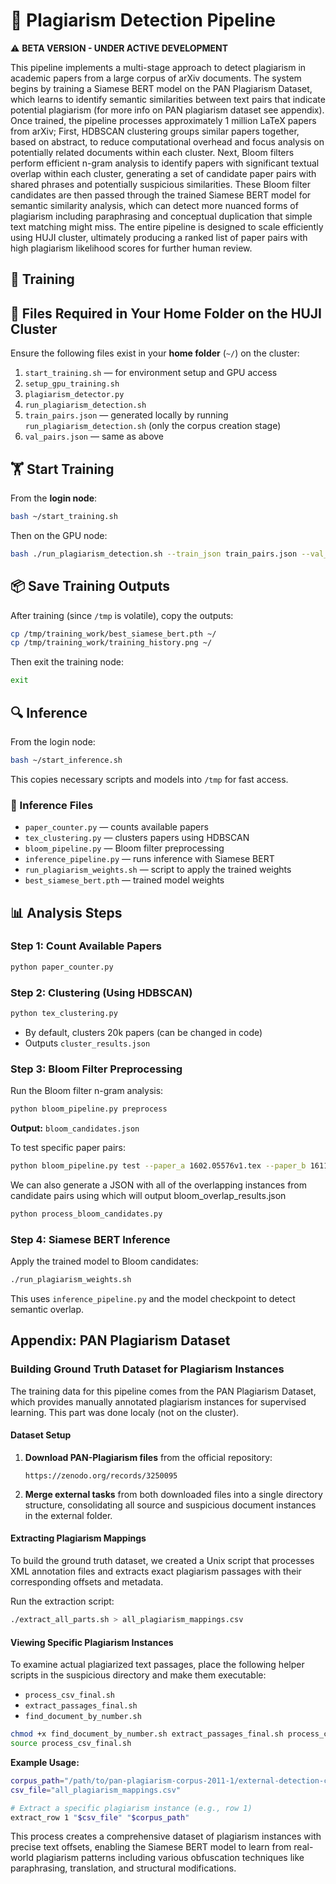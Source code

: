 # 🧠 Plagiarism Detection Pipeline

⚠️ **BETA VERSION - UNDER ACTIVE DEVELOPMENT**  

This pipeline implements a multi-stage approach to detect plagiarism in academic papers from a large corpus of arXiv documents. The system begins by training a Siamese BERT model on the PAN Plagiarism Dataset, which learns to identify semantic similarities between text pairs that indicate potential plagiarism (for more info on PAN plagiarism dataset see appendix). Once trained, the pipeline processes approximately 1 million LaTeX papers from arXiv; First, HDBSCAN clustering groups similar papers together, based on abstract, to reduce computational overhead and focus analysis on potentially related documents within each cluster. Next, Bloom filters perform efficient n-gram analysis to identify papers with significant textual overlap within each cluster, generating a set of candidate paper pairs with shared phrases and potentially suspicious similarities. These Bloom filter candidates are then passed through the trained Siamese BERT model for semantic similarity analysis, which can detect more nuanced forms of plagiarism including paraphrasing and conceptual duplication that simple text matching might miss. The entire pipeline is designed to scale efficiently using HUJI cluster, ultimately producing a ranked list of paper pairs with high plagiarism likelihood scores for further human review.

## 🚀 Training

## 📁 Files Required in Your Home Folder on the HUJI Cluster

Ensure the following files exist in your **home folder** (`~/`) on the cluster:

1. `start_training.sh` — for environment setup and GPU access
2. `setup_gpu_training.sh`
3. `plagiarism_detector.py`
4. `run_plagiarism_detection.sh`
5. `train_pairs.json` — generated locally by running `run_plagiarism_detection.sh` (only the corpus creation stage)
6. `val_pairs.json` — same as above

## 🏋️ Start Training

From the **login node**:

```bash
bash ~/start_training.sh
```

Then on the GPU node:

```bash
bash ./run_plagiarism_detection.sh --train_json train_pairs.json --val_json val_pairs.json --epochs 5 --output_dir /tmp/training_work
```

## 📦 Save Training Outputs

After training (since `/tmp` is volatile), copy the outputs:

```bash
cp /tmp/training_work/best_siamese_bert.pth ~/
cp /tmp/training_work/training_history.png ~/
```

Then exit the training node:

```bash
exit
```

## 🔍 Inference

From the login node:

```bash
bash ~/start_inference.sh
```

This copies necessary scripts and models into `/tmp` for fast access.

### 🧾 Inference Files

- `paper_counter.py` — counts available papers
- `tex_clustering.py` — clusters papers using HDBSCAN
- `bloom_pipeline.py` — Bloom filter preprocessing
- `inference_pipeline.py` — runs inference with Siamese BERT
- `run_plagiarism_weights.sh` — script to apply the trained weights
- `best_siamese_bert.pth` — trained model weights

## 📊 Analysis Steps

### Step 1: Count Available Papers

```bash
python paper_counter.py
```

### Step 2: Clustering (Using HDBSCAN)

```bash
python tex_clustering.py
```

- By default, clusters 20k papers (can be changed in code)
- Outputs `cluster_results.json`

### Step 3: Bloom Filter Preprocessing

Run the Bloom filter n-gram analysis:

```bash
python bloom_pipeline.py preprocess
```

**Output:** `bloom_candidates.json`

To test specific paper pairs:


```bash
python bloom_pipeline.py test --paper_a 1602.05576v1.tex --paper_b 1611.05859v1.tex
```

We can also generate a JSON with all of the overlapping instances from candidate pairs using which will output bloom_overlap_results.json

```bash
python process_bloom_candidates.py
```

### Step 4: Siamese BERT Inference

Apply the trained model to Bloom candidates:

```bash
./run_plagiarism_weights.sh
```

This uses `inference_pipeline.py` and the model checkpoint to detect semantic overlap.


## Appendix: PAN Plagiarism Dataset

### Building Ground Truth Dataset for Plagiarism Instances

The training data for this pipeline comes from the PAN Plagiarism Dataset, which provides manually annotated plagiarism instances for supervised learning. This part was done localy (not on the cluster).

#### Dataset Setup

1. **Download PAN-Plagiarism files** from the official repository:
   ```
   https://zenodo.org/records/3250095
   ```

2. **Merge external tasks** from both downloaded files into a single directory structure, consolidating all source and suspicious document instances in the external folder.

#### Extracting Plagiarism Mappings

To build the ground truth dataset, we created a Unix script that processes XML annotation files and extracts exact plagiarism passages with their corresponding offsets and metadata.

Run the extraction script:

```bash
./extract_all_parts.sh > all_plagiarism_mappings.csv
```

#### Viewing Specific Plagiarism Instances

To examine actual plagiarized text passages, place the following helper scripts in the suspicious directory and make them executable:

- `process_csv_final.sh`
- `extract_passages_final.sh` 
- `find_document_by_number.sh`

```bash
chmod +x find_document_by_number.sh extract_passages_final.sh process_csv_final.sh
source process_csv_final.sh
```

**Example Usage:**
```bash
corpus_path="/path/to/pan-plagiarism-corpus-2011-1/external-detection-corpus"
csv_file="all_plagiarism_mappings.csv"

# Extract a specific plagiarism instance (e.g., row 1)
extract_row 1 "$csv_file" "$corpus_path"
```

This process creates a comprehensive dataset of plagiarism instances with precise text offsets, enabling the Siamese BERT model to learn from real-world plagiarism patterns including various obfuscation techniques like paraphrasing, translation, and structural modifications.
